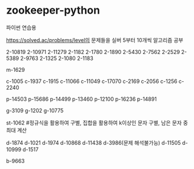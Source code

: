 # zookeeper-python
파이썬 연습용

https://solved.ac/problems/level의 문제들을 실버 5부터 10개씩 알고리즘 공부

2-10819
2-10971
2-11279
2-1182
2-1780
2-1890
2-5430
2-7562
2-2529
2-5389
2-9763
2-1325
2-1080
2-1183

m-1629

c-1005
c-1937
c-1915
c-11066
c-11049
c-17070
c-2169
c-2056
c-1256
c-2240

p-14503
p-15686
p-14499
p-13460
p-12100
p-16236
p-14891

g-3109
g-1202
g-10775

st-1062
#정규식을 활용하여 구별, 집합을 활용하여 k이상인 문자 구별, 남은 문자 중 최대 계산

d-1874
d-1021
d-1974 
d-10868
d-11438
d-3986(문제 해석불가능)
d-11505
d-10999
d-1517

b-9663
